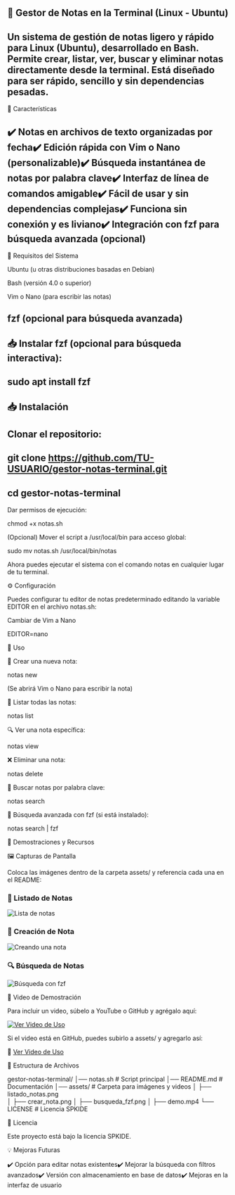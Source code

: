 📝 Gestor de Notas en la Terminal (Linux - Ubuntu)
------------------------------------------------------------------------------------------------------------------------------------------------------------------------------------------------------------------------------------------------------------------------------
Un sistema de gestión de notas ligero y rápido para Linux (Ubuntu), desarrollado en Bash. Permite crear, listar, ver, buscar y eliminar notas directamente desde la terminal. Está diseñado para ser rápido, sencillo y sin dependencias pesadas.
------------------------------------------------------------------------------------------------------------------------------------------------------------------------------------------------------------------------------------------------------------------------------
🚀 Características

✔️ Notas en archivos de texto organizadas por fecha✔️ Edición rápida con Vim o Nano (personalizable)✔️ Búsqueda instantánea de notas por palabra clave✔️ Interfaz de línea de comandos amigable✔️ Fácil de usar y sin dependencias complejas✔️ Funciona sin conexión y es liviano✔️ Integración con fzf para búsqueda avanzada (opcional)
------------------------------------------------------------------------------------------------------------------------------------------------------------------------------------------------------------------------------------------------------------------------------
📌 Requisitos del Sistema

Ubuntu (u otras distribuciones basadas en Debian)

Bash (versión 4.0 o superior)

Vim o Nano (para escribir las notas)

fzf (opcional para búsqueda avanzada)
------------------------------------------------------------------------------------------------------------------------------------------------------------------------------------------------------------------------------------------------------------------------------
📥 Instalar fzf (opcional para búsqueda interactiva):
------------------------------------------------------------------------------------------------------------------------------------------------------------------------------------------------------------------------------------------------------------------------------
sudo apt install fzf
------------------------------------------------------------------------------------------------------------------------------------------------------------------------------------------------------------------------------------------------------------------------------
📥 Instalación
------------------------------------------------------------------------------------------------------------------------------------------------------------------------------------------------------------------------------------------------------------------------------
Clonar el repositorio:
------------------------------------------------------------------------------------------------------------------------------------------------------------------------------------------------------------------------------------------------------------------------------
git clone https://github.com/TU-USUARIO/gestor-notas-terminal.git
------------------------------------------------------------------------------------------------------------------------------------------------------------------------------------------------------------------------------------------------------------------------------
cd gestor-notas-terminal
------------------------------------------------------------------------------------------------------------------------------------------------------------------------------------------------------------------------------------------------------------------------------
Dar permisos de ejecución:

chmod +x notas.sh

(Opcional) Mover el script a /usr/local/bin para acceso global:

sudo mv notas.sh /usr/local/bin/notas

Ahora puedes ejecutar el sistema con el comando notas en cualquier lugar de tu terminal.

⚙️ Configuración

Puedes configurar tu editor de notas predeterminado editando la variable EDITOR en el archivo notas.sh:

Cambiar de Vim a Nano

EDITOR=nano

🔧 Uso

📝 Crear una nueva nota:

notas new

(Se abrirá Vim o Nano para escribir la nota)

📜 Listar todas las notas:

notas list

🔍 Ver una nota específica:

notas view

❌ Eliminar una nota:

notas delete

🔎 Buscar notas por palabra clave:

notas search

🎯 Búsqueda avanzada con fzf (si está instalado):

notas search | fzf

📸 Demostraciones y Recursos

🖼️ Capturas de Pantalla

Coloca las imágenes dentro de la carpeta assets/ y referencia cada una en el README:

### 📜 Listado de Notas  
![Lista de notas](assets/listado_notas.png)  

### 📝 Creación de Nota  
![Creando una nota](assets/crear_nota.png)  

### 🔍 Búsqueda de Notas  
![Búsqueda con fzf](assets/busqueda_fzf.png)  

🎥 Video de Demostración

Para incluir un video, súbelo a YouTube o GitHub y agrégalo aquí:

[![Ver Video de Uso](https://img.youtube.com/vi/ID_DEL_VIDEO/maxresdefault.jpg)](https://www.youtube.com/watch?v=ID_DEL_VIDEO)

Si el video está en GitHub, puedes subirlo a assets/ y agregarlo así:

🔗 [Ver Video de Uso](assets/demo.mp4)

📂 Estructura de Archivos

gestor-notas-terminal/
│── notas.sh                # Script principal
│── README.md               # Documentación
│── assets/                 # Carpeta para imágenes y videos
│   ├── listado_notas.png   
│   ├── crear_nota.png
│   ├── busqueda_fzf.png
│   ├── demo.mp4
└── LICENSE                 # Licencia SPKIDE

📜 Licencia

Este proyecto está bajo la licencia SPKIDE.

💡 Mejoras Futuras

✔️ Opción para editar notas existentes✔️ Mejorar la búsqueda con filtros avanzados✔️ Versión con almacenamiento en base de datos✔️ Mejoras en la interfaz de usuario
